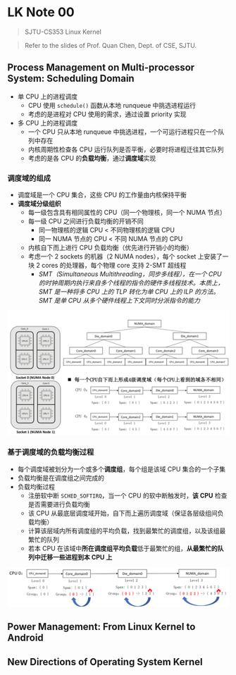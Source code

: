# LK Note 00
> SJTU-CS353 Linux Kernel

> Refer to the slides of Prof. Quan Chen, Dept. of CSE, SJTU.
## Process Management on Multi-processor System: Scheduling Domain
* 单 CPU 上的进程调度
    * CPU 使用 `schedule()` 函数从本地 runqueue 中挑选进程运行
    * 考虑的是进程对 CPU 使用的需求，通过设置 priority 实现
* 多 CPU 上的进程调度
    * 一个 CPU 只从本地 runqueue 中挑选进程，一个可运行进程只在一个队列中存在
    * 内核周期性检查各 CPU 运行队列是否平衡，必要时将进程迁往其它队列
    * 考虑的是各 CPU 的**负载均衡**，通过**调度域**实现
### 调度域的组成
* 调度域是一个 CPU 集合，这些 CPU 的工作量由内核保持平衡
* **调度域分级组织**
    * 每一级包含具有相同属性的 CPU（同一个物理核，同一个 NUMA 节点）
    * 每一级 CPU 之间进行负载均衡的开销不同
        * 同一物理核的逻辑 CPU < 不同物理核的逻辑 CPU
        * 同一 NUMA 节点的 CPU < 不同 NUMA 节点的 CPU
    * 内核自下而上进行 CPU 负载均衡（优先进行开销小的均衡）
    * 考虑一个 2 sockets 的机器（2 NUMA nodes），每个 socket 上安装了一块 2 cores 的处理器，每个物理 core 支持 2-SMT 超线程
        * *SMT（Simultaneous Multithreading，同步多线程），在一个 CPU 的时钟周期内执行来自多个线程的指令的硬件多线程技术。本质上，SMT 是一种将多 CPU 上的 TLP 转化为单 CPU 上的 ILP 的方法。SMT 是单 CPU 从多个硬件线程上下文同时分派指令的能力*

<p align="center"><img src="imgs/0/1.png"/></p>

### 基于调度域的负载均衡过程
* 每个调度域被划分为一个或多个**调度组**，每个组是该域 CPU 集合的一个子集
* 负载均衡是在调度组之间完成的
* 负载均衡过程
    * 注册软中断 `SCHED_SOFTIRQ`，当一个 CPU 的软中断触发时，**该 CPU** 检查是否需要进行负载均衡
    * 该 CPU 从最底层调度域开始，自下而上遍历调度域（保证各层级组间负载均衡）
    * 计算该层域内所有调度组的平均负载，找到最繁忙的调度组，以及该组最繁忙的队列
    * 若本 CPU 在该域中**所在调度组平均负载**低于最繁忙的组，**从最繁忙的队列中迁移一些进程到本 CPU 上**

<p align="center"><img src="imgs/0/2.png"/></p>



## Power Management: From Linux Kernel to Android



## New Directions of Operating System Kernel


